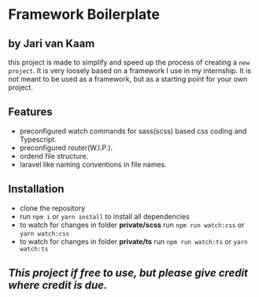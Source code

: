 # Framework Boilerplate
## by Jari van Kaam

this project is made to simplify and speed up the process of creating a `new project`. It is very loosely based on a framework I use in my internship. It is not meant to be used as a framework, but as a starting point for your own project. 

## Features
 - preconfigured watch commands for sass(scss) based css coding and Typescript.
 - preconfigured router(W.I.P.).
 - ordend file structure.
 - laravel like naming conventions in file names.

## Installation
- clone the repository
- run `npm i` or `yarn install` to install all dependencies
- to watch for changes in folder __private/scss__ run `npm run watch:css` or `yarn watch:css`
- to watch for changes in folder __private/ts__ run `npm run watch:ts` or `yarn watch:ts`

## *This project if free to use, but please give credit where credit is due.*
